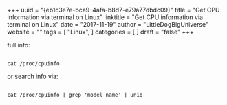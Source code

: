 +++ 
uuid = "{eb1c3e7e-bca9-4afa-b8d7-e79a77dbdc09}" 
title = "Get CPU information via terminal on Linux" 
linktitle = "Get CPU information via terminal on Linux" 
date = "2017-11-19" 
author = "LittleDogBigUniverse"
website = "" 
tags = [ "Linux",  ] 
categories = [  ] 
draft = "false" 
+++ 


full info:

```less

cat /proc/cpuinfo 

```

or search info via:

```less

cat /proc/cpuinfo | grep 'model name' | uniq

```  
